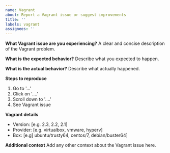 ```yaml
---
name: Vagrant
about: Report a Vagrant issue or suggest improvements
title: ''
labels: vagrant
assignees: ''
---
```


**What Vagrant issue are you experiencing?**
A clear and concise description of the Vagrant problem.

**What is the expected behavior?**
Describe what you expected to happen.

**What is the actual behavior?**
Describe what actually happened.

**Steps to reproduce**
1. Go to '...'
2. Click on '....'
3. Scroll down to '....'
4. See Vagrant issue

**Vagrant details**
- Version: [e.g. 2.3, 2.2, 2.1]
- Provider: [e.g. virtualbox, vmware, hyperv]
- Box: [e.g] ubuntu/trusty64, centos/7, debian/buster64]

**Additional context**
Add any other context about the Vagrant issue here.